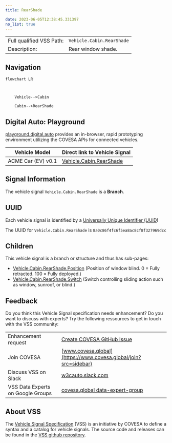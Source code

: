 ```yaml
---
title: RearShade

date: 2023-06-05T12:38:45.331397
no_list: true
---
```



| | |
|---|---|
| Full qualified VSS Path: | `Vehicle.Cabin.RearShade` |
| Description: | Rear window shade. |

## Navigation

```mermaid
flowchart LR



    Vehicle-->Cabin

    Cabin-->RearShade

```


## Digital Auto: Playground

[playground.digital.auto](http://digital.auto) provides an in-browser, rapid prototyping environment utilizing the COVESA APIs for connected vehicles. 

| Vehicle Model | Direct link to Vehicle Signal |
|---|---|
| ACME Car (EV) v0.1 | [Vehicle.Cabin.RearShade](https://digitalauto.netlify.app/model/STLWzk1WyqVVLbfymb4f/cvi/list/Vehicle.Cabin.RearShade/) |


## Signal Information




The vehicle signal `Vehicle.Cabin.RearShade` is a **Branch**.





## UUID

Each vehicle signal is identified by a [Universally Unique Identifier (UUID](https://en.wikipedia.org/wiki/Universally_unique_identifier))

The UUID for `Vehicle.Cabin.RearShade` is `8a0c86f4fc6f5ea8ac8cf8f327969dcc`

## Children

This vehicle signal is a branch or structure and thus has sub-pages:

- [Vehicle.Cabin.RearShade.Position](position/) (Position of window blind. 0 = Fully retracted. 100 = Fully deployed.)
- [Vehicle.Cabin.RearShade.Switch](switch/) (Switch controlling sliding action such as window, sunroof, or blind.)


## Feedback

Do you think this Vehicle Signal specification needs enhancement? Do you want to discuss with experts? Try the following ressources to get in touch with the VSS community:

| | |
|---|---|
| Enhancement request | [Create COVESA GitHub Issue](https://github.com/COVESA/vehicle_signal_specification/issues/new?body=Please+describe+your+feedback&title=Signal+feedback+Vehicle.Cabin.RearShade) |
| Join COVESA | [www.covesa.global](https://www.covesa.global/join?src=sidebar) |
| Discuss VSS on Slack | [w3cauto.slack.com](http://w3cauto.slack.com/) |
| VSS Data Experts on Google Groups | [covesa.global data-expert-group](https://groups.google.com/a/covesa.global/g/data-expert-group) |

## About VSS

The [Vehicle Signal Specification](https://covesa.github.io/vehicle_signal_specification/) (VSS)
is an initiative by COVESA to define a syntax and a catalog for vehicle signals.
The source code and releases can be found in the [VSS github repository](https://github.com/COVESA/vehicle_signal_specification).

